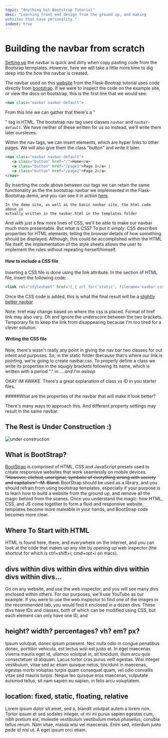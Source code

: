 ```yaml
---
topic: "Anything but Bootstrap Tutorial"
desc: "Learning front end design from the ground up, and making
websites that have personality."
indent: true
---
```


<!--- css written in the file cuz im a bad programmer --->
<style>
   p{
      max-width: 800px; 
   }

   .highlighter-rouge{
      background-color: lightgray;
   }
</style>


# Building the navbar from scratch
[Setting up](https://github.com/ucsd-cse-spis-2016/navbar_starter_code) the navbar is quick and dirty when copy pasting code from the
Bootsrap termplates. However, here we will take a little more time to dig deep
into the how the navbar is created. 

The navbar used on this
[website](http://webapps-flask-bootstrap-demo.herokuapp.com) from the
Flask-Bootrap tutorial uses code directly from
[bootstrap](http://getbootstrap.com/components/#navbar). If we were to inspect
the code on the example site, or view the docs on bootstrap, this is the first
line that we would see:

```html
<nav class="navbar navbar-default">
```

From this line we can gather that there's a "<nav>" tag in HTML. The bootstrap
nav tag uses classes `navbar` and `navbar-default`. We have neither of these
written for us so instead, we'll write them later oursleves. 

Within the nav tags, we can insert <a> elements, which are hyper links to other
pages. We will also give them the class "button" and write it later.

```html
<nav class="navbar navbar-default">
   <a class="button" href="/">Home</a> 
   <a class="button" href="/page1">Page 1</a> |
   <a class="button" href="/page2">Page 2</a> 
</nav> 
```

By inserting the code above between our <body> tags we can retain the same
functionality as the the bootstrap navbar we implemented in the Flask-Bootstrap 
demo, and you can see it in action [here](https://basic-navbar.herokuapp.com).

~~~
In the demo site, as well as the basic navbar site, the html code above is
actually written in the navbar.html in the templates folder
~~~

And with just a few more lines of CSS, we'll be able to make our navbar much
more presentable. But what is CSS? To put it simply: CSS describes properties
for HTML elements; telling the browser details of how something should be
displayed. Although, this could be accomplished within the HTML file itself, the
implementation of the style sheets allows the user to implement the rules
without repeating herself/himself. 

#### How to include a CSS file
Inserting a CSS file is done using the link attribute. In the <head> section of HTML
file, insert the following code:

```html
<link rel="stylesheet" href="{_{ url_for('static', filename='navbar.css') }}">
```

Once the CSS code is added, this is what the final result will be a [slightly
better navbar](https://slightly-better-navbar.herokuapp.com)

Note: href may change based on where the css is placed. Format of href link may
also vary. Oh and ignore the underscore between the two brackets. Temporary fix
to keep the link from disappearing because I'm too tired for a clever solution.

#### Writing the CSS file
Now, there's wasn't really any point in giving the nav bar two classes for out
intent and purposes. So, in the static folder (because that's where our link is
pointing, we're going to create navbar.css. To properly define a class we
write its properties in the squigly brackets following its name, which is
written with a period "." in *....and I'm asleep*

OKAY IM AWAKE. There's a great explanation of class vs ID in you starter files.

#####What are the properties of the navbar that will make it look better?

There's many ways to approach this. And different property settings may result
in the same navbar.

# The Rest is Under Construction :)
![under construction](http://www.animatedgif.net/underconstruction/5consbar2_e0.gif)

# What is BootStrap?

   [BootStrap](http://getbootstrap.com) is comprised of HTML, CSS
   and JavaScript presets used to create responsive websites that work
   seamlessly on mobile devices. ~~"However, cliched, unoriginal, symbolic
   of everything wrong with society and capitalism" -M. Bland.~~ BootStrap
   should be used as a library, and you should refrain from using bootstrap
   templates, especially if your purpose is to learn how to build a website from
   the ground up, and remove all the magic behind from the scenes. Once you
   understand the magic: how HTML, CSS, and JS come together to form a fluid and
   responsive website, templates become more maleable in your hands, and
   BootStrap code becomes more clear.  

# Where To Start with HTML
   HTML is found here, there, and everywhere on the internet, and you can look
   at the code that makes up any site by opening up web inspector (the shortcut
         for which is ctrl+shift+i; cmd+opt+i on macs). 


## divs within divs within divs within divs within divs within divs...
   Go on any website, and use the web inspector, and you will see many divs
   enclosed within others. For our purposes, we'll use YouTube as our example.
   If you were to use the web inspector to find one of the images in the
   recommended tab, you would find it enclosed in a dozen divs. These divs have
   IDs and classes, both of which can be modified using CSS, but each element
   can only have one ID, and 


## height? width? percentages? vh? em? px? 
Ipsum volutpat, donec ipsum praesent. Nec nulla odio in congue penatibus donec,
porttitor vehicula, est lectus wisi est justo et. In eget maecenas viverra
mauris eget id, ullamco volutpat in, sit tincidunt, illum arcu quis
consectetuer id aliquam. Lacus tortor cras purus velit egestas. Wisi
integer vestibulum, vitae sed ac etiam quisque netus, tincidunt in
maecenas, egestas morbi voluptas turpis quam consequat quam, vel odio
convallis vitae sed mauris turpis. Neque leo quisque eros maecenas,
vulputate euismod tellus, sit nam sapien eu sapien, in felis arcu
voluptatem.



## location: fixed, static, floating, relative
Lorem ipsum dolor sit amet, sed a, blandit volutpat autem a lorem non. Tortor
ipsum et sed sodales integer, ut mi mi purus sapien egestas cum, nibh pretium
est, molestie vestibulum vestibulum metus phasellus, conubia tellus rerum. Nam
vitae, massa wisi vel maecenas. Enim sed, interdum justo pede id nisl ut. A eget
ipsum orci etiam.



<!--- happy comments for myself 


--->
